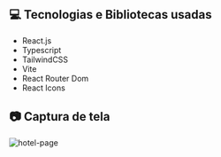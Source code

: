 ## :computer: Tecnologias e Bibliotecas usadas
- React.js
- Typescript
- TailwindCSS
- Vite
- React Router Dom
- React Icons


## :camera: Captura de tela
![hotel-page](https://user-images.githubusercontent.com/49166763/222983109-19fb404c-fa2b-4c6b-92c6-867985bf90d6.png)
